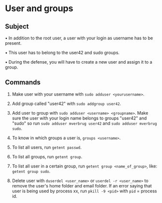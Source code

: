 # User and groups

## Subject
• In addition to the root user, a user with your login as username has to be present. 

• This user has to belong to the user42 and sudo groups.

• During the defense, you will have to create a new user and assign it to a group.

## Commands
1. Make user with your username with `sudo adduser <yourusername>`.
2. Add group called "user42" with `sudo addgroup user42`.
3. Add user to group with `sudo adduser <username> <groupname>`. Make sure the user with your login name belongs to groups "user42" and "sudo" so run
`sudo adduser mverbrug user42` and `sudo adduser mverbrug sudo`.
4. To know in which groups a user is, `groups <username>`.
5. To list all users, run `getent passwd`.
6. To list all groups, run `getent group`.
7. To list all user in a certain group, run `getent group <name_of_group>`, like: `getent group sudo`.

8. Delete user with `duserdel <user_name>` or `userdel -r <user_name>` to remove the user's home folder and email folder. If an error saying that user is being used by process xx, run `pkill -9 <pid>` with `pid` = process id.